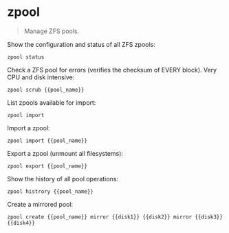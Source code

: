 zpool
=====

> Manage ZFS pools.

Show the configuration and status of all ZFS zpools:

    zpool status

Check a ZFS pool for errors (verifies the checksum of EVERY block). Very CPU and disk intensive:

    zpool scrub {{pool_name}}

List zpools available for import:

    zpool import

Import a zpool:

    zpool import {{pool_name}}

Export a zpool (unmount all filesystems):

    zpool export {{pool_name}}

Show the history of all pool operations:

    zpool histrory {{pool_name}}

Create a mirrored pool:

    zpool create {{pool_name}} mirror {{disk1}} {{disk2}} mirror {{disk3}} {{disk4}}
